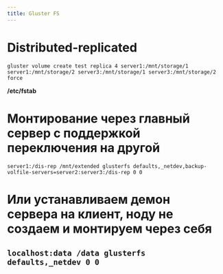 ```yaml
---
title: Gluster FS
---
```


# Distributed-replicated
`gluster volume create test replica 4 server1:/mnt/storage/1 server1:/mnt/storage/2 server3:/mnt/storage/1 server3:/mnt/storage/2 force`

**/etc/fstab**
# Монтирование через главный сервер с поддержкой переключения на другой
`server1:/dis-rep /mnt/extended glusterfs defaults,_netdev,backup-volfile-servers=server2:server3:/dis-rep 0 0`

# Или устанавливаем демон сервера на клиент, ноду не создаем и монтируем через себя
`localhost:data /data glusterfs defaults,_netdev 0 0`
-----